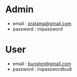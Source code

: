 # Admin
- email : pratama@gmail.com
- password : inipassword

# User
- email : bunglon@gmail.com
- password : inipasswordbudi
